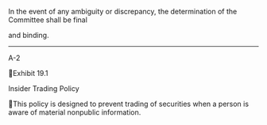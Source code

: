 In  the  event  of  any  ambiguity  or  discrepancy,  the  determination  of  the  Committee  shall  be  final

and binding.

* * * * *

A-2

Exhibit 19.1

Insider Trading Policy

This policy is designed to prevent trading of securities when a person is aware of
material nonpublic information.